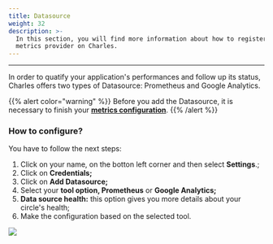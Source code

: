 ```yaml
---
title: Datasource
weight: 32
description: >-
  In this section, you will find more information about how to register your
  metrics provider on Charles.
---
```


---

In order to quatify your application's performances and follow up its status, Charles offers two types of Datasource: Prometheus and Google Analytics. 

{{% alert color="warning" %}}
Before you add the Datasource, it is necessary to finish your [**metrics configuration**](../../../reference/metrics/setting-up-your-metrics).
{{% /alert %}}

### How to configure? 

You have to follow the next steps: 

1. Click on your name, on the botton left corner and then select **Settings**.;
2. Click on **Credentials;**
3. Click on **Add Datasource;**
4. Select your **tool option, Prometheus** or **Google Analytics;** 
5. **Data source health:** this option gives you more details about your circle's health; 
6. Make the configuration based on the selected tool. 

![](/docs-charles/datasource.gif)
